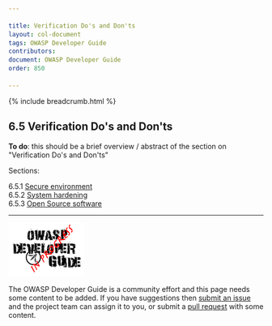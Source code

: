 ```yaml
---

title: Verification Do's and Don'ts
layout: col-document
tags: OWASP Developer Guide
contributors:
document: OWASP Developer Guide
order: 850

---
```


{% include breadcrumb.html %}

## 6.5 Verification Do's and Don'ts

**To do**: this should be a brief overview / abstract of the section on "Verification Do's and Don'ts"

Sections:

6.5.1 [Secure environment](01-secure-environment.md)  
6.5.2 [System hardening](02-system-hardening.md)  
6.5.3 [Open Source software](03-open-source-software.md)  

----

![Developer Guide](../../assets/images/dg_wip.png "OWASP Developer Guide")

The OWASP Developer Guide is a community effort and this page needs some content to be added.
If you have suggestions then [submit an issue][issue0850] and the project team can assign it to you,
or submit a [pull request][pr] with some content.

[issue0850]: https://github.com/OWASP/www-project-developer-guide/issues/new?labels=enhancement&template=request.md&title=Update:%2008-verification/05-dos-donts/00-toc
[pr]: https://github.com/OWASP/www-project-developer-guide/pulls
